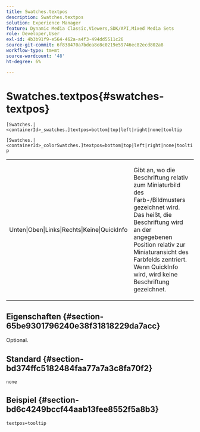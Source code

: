 ```yaml
---
title: Swatches.textpos
description: Swatches.textpos
solution: Experience Manager
feature: Dynamic Media Classic,Viewers,SDK/API,Mixed Media Sets
role: Developer,User
exl-id: 4b3b91f9-e564-462a-a4f3-494dd5511c26
source-git-commit: 6f838470a7bdea8e8c0219e59746ec82ecd802a8
workflow-type: tm+mt
source-wordcount: '48'
ht-degree: 6%

---
```


# Swatches.textpos{#swatches-textpos}

`[Swatches.|<containerId>_swatches.]textpos=bottom|top|left|right|none|tooltip`

`[Swatches.|<containerId>_colorSwatches.]textpos=bottom|top|left|right|none|tooltip`

<table id="table_B3B03B00DCF0466DB332E851F4DDF610"> 
 <tbody> 
  <tr> 
   <td> <p> <span class="codeph"> Unten|Oben|Links|Rechts|Keine|QuickInfo</span> </p> </td> 
   <td> <p> Gibt an, wo die Beschriftung relativ zum Miniaturbild des Farb-/Bildmusters gezeichnet wird. Das heißt, die Beschriftung wird an der angegebenen Position relativ zur Miniaturansicht des Farbfelds zentriert. Wenn <span class="codeph"> QuickInfo </span> wird, wird keine Beschriftung gezeichnet. </p> </td> 
  </tr> 
 </tbody> 
</table>

## Eigenschaften {#section-65be9301796240e38f31818229da7acc}

Optional.

## Standard {#section-bd374ffc5182484faa77a7a3c8fa70f2}

`none`

## Beispiel {#section-bd6c4249bccf44aab13fee8552f5a8b3}

`textpos=tooltip`
